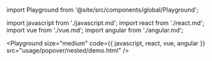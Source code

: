 import Playground from '@site/src/components/global/Playground';

import javascript from './javascript.md';
import react from './react.md';
import vue from './vue.md';
import angular from './angular.md';

<Playground
  size="medium"
  code={{ javascript, react, vue, angular }}
  src="usage/popover/nested/demo.html"
/>